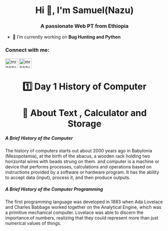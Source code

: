 <h1 align="center">Hi 👋, I'm Samuel(Nazu)</h1>
<h3 align="center">A passionate Web PT from Ethiopia</h3>

- 🔭 I’m currently working on **Bug Hunting and Python**

<h3 align="left">Connect with me:</h3>
<p align="left">
<a href="https://twitter.com/mrnazu_" target="blank"><img align="center" src="https://raw.githubusercontent.com/rahuldkjain/github-profile-readme-generator/master/src/images/icons/Social/twitter.svg" alt="mrnazu_" height="30" width="40" /></a>
<a href="https://instagram.com/mrnazu" target="blank"><img align="center" src="https://raw.githubusercontent.com/rahuldkjain/github-profile-readme-generator/master/src/images/icons/Social/instagram.svg" alt="mrnazu" height="30" width="40" /></a>
</p>


<h1 align="center">1️⃣ Day 1 History of Computer</h1>

<h1 align="center">🛑 About Text , Calculator and Storage</h1>
<h5>A Brief History of the Computer</h5>

<p>The history of computers starts out about 2000 years ago in Babylonia (Mesopotamia), at the
birth of the abacus, a wooden rack holding two horizontal wires with beads strung on them.
and computer is a machine or device that performs processes, calculations and operations based on instructions provided by a software or hardware program. It has the ability to accept data (input), process it, and then produce outputs.</p>

<h5>A Brief History of the Computer Programming</h5>

<p>The first programming language was developed in 1883 when Ada Lovelace and Charles Babbage worked together on the Analytical Engine, which was a primitive mechanical computer. Lovelace was able to discern the importance of numbers, realizing that they could represent more than just numerical values of things.</p>



